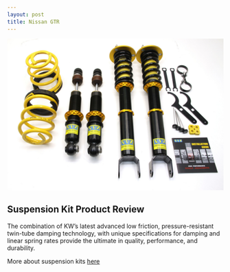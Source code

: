 ```yaml
---
layout: post
title: Nissan GTR
---
```


![Nissan Gtr](/images/suspension.jpg)
## Suspension Kit Product Review

The combination of KW’s latest advanced low friction, pressure-resistant twin-tube damping technology, with unique specifications for damping and linear spring rates provide the ultimate in quality, performance, and durability. 

More about suspension kits [here](http://www.greddy.com/products/suspension/greddy-kw/)
